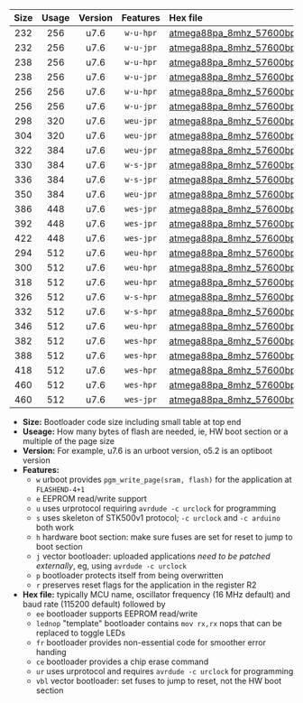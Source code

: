 |Size|Usage|Version|Features|Hex file|
|:-:|:-:|:-:|:-:|:--|
|232|256|u7.6|`w-u-hpr`|[atmega88pa_8mhz_57600bps_ur.hex](https://raw.githubusercontent.com/stefanrueger/urboot/main/atmega88pa_8mhz_57600bps_ur.hex)|
|232|256|u7.6|`w-u-jpr`|[atmega88pa_8mhz_57600bps_ur_vbl.hex](https://raw.githubusercontent.com/stefanrueger/urboot/main/atmega88pa_8mhz_57600bps_ur_vbl.hex)|
|238|256|u7.6|`w-u-hpr`|[atmega88pa_8mhz_57600bps_lednop_ur.hex](https://raw.githubusercontent.com/stefanrueger/urboot/main/atmega88pa_8mhz_57600bps_lednop_ur.hex)|
|238|256|u7.6|`w-u-jpr`|[atmega88pa_8mhz_57600bps_lednop_ur_vbl.hex](https://raw.githubusercontent.com/stefanrueger/urboot/main/atmega88pa_8mhz_57600bps_lednop_ur_vbl.hex)|
|256|256|u7.6|`w-u-hpr`|[atmega88pa_8mhz_57600bps_lednop_fr_ur.hex](https://raw.githubusercontent.com/stefanrueger/urboot/main/atmega88pa_8mhz_57600bps_lednop_fr_ur.hex)|
|256|256|u7.6|`w-u-jpr`|[atmega88pa_8mhz_57600bps_lednop_fr_ur_vbl.hex](https://raw.githubusercontent.com/stefanrueger/urboot/main/atmega88pa_8mhz_57600bps_lednop_fr_ur_vbl.hex)|
|298|320|u7.6|`weu-jpr`|[atmega88pa_8mhz_57600bps_ee_ur_vbl.hex](https://raw.githubusercontent.com/stefanrueger/urboot/main/atmega88pa_8mhz_57600bps_ee_ur_vbl.hex)|
|304|320|u7.6|`weu-jpr`|[atmega88pa_8mhz_57600bps_ee_lednop_ur_vbl.hex](https://raw.githubusercontent.com/stefanrueger/urboot/main/atmega88pa_8mhz_57600bps_ee_lednop_ur_vbl.hex)|
|322|384|u7.6|`weu-jpr`|[atmega88pa_8mhz_57600bps_ee_lednop_fr_ur_vbl.hex](https://raw.githubusercontent.com/stefanrueger/urboot/main/atmega88pa_8mhz_57600bps_ee_lednop_fr_ur_vbl.hex)|
|330|384|u7.6|`w-s-jpr`|[atmega88pa_8mhz_57600bps_vbl.hex](https://raw.githubusercontent.com/stefanrueger/urboot/main/atmega88pa_8mhz_57600bps_vbl.hex)|
|336|384|u7.6|`w-s-jpr`|[atmega88pa_8mhz_57600bps_lednop_vbl.hex](https://raw.githubusercontent.com/stefanrueger/urboot/main/atmega88pa_8mhz_57600bps_lednop_vbl.hex)|
|350|384|u7.6|`weu-jpr`|[atmega88pa_8mhz_57600bps_ee_lednop_fr_ce_ur_vbl.hex](https://raw.githubusercontent.com/stefanrueger/urboot/main/atmega88pa_8mhz_57600bps_ee_lednop_fr_ce_ur_vbl.hex)|
|386|448|u7.6|`wes-jpr`|[atmega88pa_8mhz_57600bps_ee_vbl.hex](https://raw.githubusercontent.com/stefanrueger/urboot/main/atmega88pa_8mhz_57600bps_ee_vbl.hex)|
|392|448|u7.6|`wes-jpr`|[atmega88pa_8mhz_57600bps_ee_lednop_vbl.hex](https://raw.githubusercontent.com/stefanrueger/urboot/main/atmega88pa_8mhz_57600bps_ee_lednop_vbl.hex)|
|422|448|u7.6|`wes-jpr`|[atmega88pa_8mhz_57600bps_ee_lednop_fr_vbl.hex](https://raw.githubusercontent.com/stefanrueger/urboot/main/atmega88pa_8mhz_57600bps_ee_lednop_fr_vbl.hex)|
|294|512|u7.6|`weu-hpr`|[atmega88pa_8mhz_57600bps_ee_ur.hex](https://raw.githubusercontent.com/stefanrueger/urboot/main/atmega88pa_8mhz_57600bps_ee_ur.hex)|
|300|512|u7.6|`weu-hpr`|[atmega88pa_8mhz_57600bps_ee_lednop_ur.hex](https://raw.githubusercontent.com/stefanrueger/urboot/main/atmega88pa_8mhz_57600bps_ee_lednop_ur.hex)|
|318|512|u7.6|`weu-hpr`|[atmega88pa_8mhz_57600bps_ee_lednop_fr_ur.hex](https://raw.githubusercontent.com/stefanrueger/urboot/main/atmega88pa_8mhz_57600bps_ee_lednop_fr_ur.hex)|
|326|512|u7.6|`w-s-hpr`|[atmega88pa_8mhz_57600bps.hex](https://raw.githubusercontent.com/stefanrueger/urboot/main/atmega88pa_8mhz_57600bps.hex)|
|332|512|u7.6|`w-s-hpr`|[atmega88pa_8mhz_57600bps_lednop.hex](https://raw.githubusercontent.com/stefanrueger/urboot/main/atmega88pa_8mhz_57600bps_lednop.hex)|
|346|512|u7.6|`weu-hpr`|[atmega88pa_8mhz_57600bps_ee_lednop_fr_ce_ur.hex](https://raw.githubusercontent.com/stefanrueger/urboot/main/atmega88pa_8mhz_57600bps_ee_lednop_fr_ce_ur.hex)|
|382|512|u7.6|`wes-hpr`|[atmega88pa_8mhz_57600bps_ee.hex](https://raw.githubusercontent.com/stefanrueger/urboot/main/atmega88pa_8mhz_57600bps_ee.hex)|
|388|512|u7.6|`wes-hpr`|[atmega88pa_8mhz_57600bps_ee_lednop.hex](https://raw.githubusercontent.com/stefanrueger/urboot/main/atmega88pa_8mhz_57600bps_ee_lednop.hex)|
|418|512|u7.6|`wes-hpr`|[atmega88pa_8mhz_57600bps_ee_lednop_fr.hex](https://raw.githubusercontent.com/stefanrueger/urboot/main/atmega88pa_8mhz_57600bps_ee_lednop_fr.hex)|
|460|512|u7.6|`wes-hpr`|[atmega88pa_8mhz_57600bps_ee_lednop_fr_ce.hex](https://raw.githubusercontent.com/stefanrueger/urboot/main/atmega88pa_8mhz_57600bps_ee_lednop_fr_ce.hex)|
|460|512|u7.6|`wes-jpr`|[atmega88pa_8mhz_57600bps_ee_lednop_fr_ce_vbl.hex](https://raw.githubusercontent.com/stefanrueger/urboot/main/atmega88pa_8mhz_57600bps_ee_lednop_fr_ce_vbl.hex)|

- **Size:** Bootloader code size including small table at top end
- **Useage:** How many bytes of flash are needed, ie, HW boot section or a multiple of the page size
- **Version:** For example, u7.6 is an urboot version, o5.2 is an optiboot version
- **Features:**
  + `w` urboot provides `pgm_write_page(sram, flash)` for the application at `FLASHEND-4+1`
  + `e` EEPROM read/write support
  + `u` uses urprotocol requiring `avrdude -c urclock` for programming
  + `s` uses skeleton of STK500v1 protocol; `-c urclock` and `-c arduino` both work
  + `h` hardware boot section: make sure fuses are set for reset to jump to boot section
  + `j` vector bootloader: uploaded applications *need to be patched externally*, eg, using `avrdude -c urclock`
  + `p` bootloader protects itself from being overwritten
  + `r` preserves reset flags for the application in the register R2
- **Hex file:** typically MCU name, oscillator frequency (16 MHz default) and baud rate (115200 default) followed by
  + `ee` bootloader supports EEPROM read/write
  + `lednop` "template" bootloader contains `mov rx,rx` nops that can be replaced to toggle LEDs
  + `fr` bootloader provides non-essential code for smoother error handing
  + `ce` bootloader provides a chip erase command
  + `ur` uses urprotocol and requires `avrdude -c urclock` for programming
  + `vbl` vector bootloader: set fuses to jump to reset, not the HW boot section
